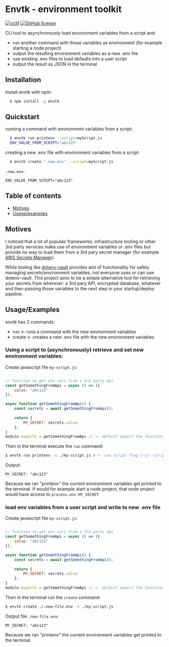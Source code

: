 
# Envtk - environment toolkit
[![oclif](https://img.shields.io/badge/cli-oclif-brightgreen.svg)](https://oclif.io)
[![GitHub license](https://img.shields.io/github/license/oclif/hello-world)](https://github.com/oclif/hello-world/blob/main/LICENSE)


CLI tool to asynchronously load environment variables from a script and:
- run another command with those variables as environment (for example starting a node project)
- output the resulting environment variables as a new .env file
- use existing .env files to load defaults into a user script
- output the result as JSON in the terminal




## Installation

Install envtk with npm:

```bash
  $ npm install -g envtk
```  
## Quickstart

running a command with environment variables from a script:
```bash
  $ envtk run printenv --script=myScript.js
  ENV_VALUE_FROM_SCRIPT="abc123"
```

creating a new .env file with environment variables from a script:
```bash
  $ envtk create ".new.env" --script=myScript.js
```  
`.new.env`:
```
ENV_VALUE_FROM_SCRIPT="abc123"
```
## Table of contents
* [Motives](#Motives)
* [Usage/examples](#Usage/Examples)


## Motives

I noticed that a lot of populair frameworks, infrastructure tooling or other 3rd party services make use of environment variables or .env files but provide no way to load them from a 3rd pary secret manager (for example [AWS Secrets Manager](https://docs.aws.amazon.com/secretsmanager/latest/userguide/intro.html)).

While tooling like [dotenv-vault](https://www.dotenv.org/docs/quickstart) provides alot of functionality for safely managing secrets/environment variables, not everyone uses or can use dotenv-vault. This project aims to be a simple alternative tool for retrieving your secrets from wherever: a 3rd pary API, encrypted database, whatever and then passing those variables to the next step in your startup/deploy pipeline.
## Usage/Examples
envtk has 2 commands:
- run <- runs a command with the new environment variables
- create <- creates a new .env file with the new environment variables

### Using a script to (asynchronously) retrieve and set new environment variables:
Create javascript file `my-script.js`:
```javascript

// function to get env vars from a 3rd party api
const getSomethingFromApi = async () => ({
    value: "abc123"
});

async function getSomethingFromApi() {  
    const secrets = await getSomethingFromApi();
   
    return {
        MY_SECRET: secrets.value 
    };
}
module.exports = getSomethingFromApi // <- default export the function
```
Then in the terminal execute the `run` command:
```bash
$ envtk run printenv -s ./my-script.js # <- use script flag (-s/--script)
```

Output:
```
MY_SECRET: "abc123"
```
Because we ran "printenv" the current environment variables get printed to the terminal.
If would for example start a node project, that node project would have access to `process.env.MY_SECRET`

### load env variables from a user script and write to new .env file
Create javascript file `my-script.js`:
```javascript

// function to get env vars from a 3rd party api
const getSomethingFromApi = async () => ({
    value: "abc123"
});

async function getSomethingFromApi() {  
    const secrets = await getSomethingFromApi();
   
    return {
        MY_SECRET: secrets.value 
    };
}
module.exports = getSomethingFromApi // <- default export the function
```
Then in the terminal run the `create` command:
```bash
$ envtk create ./.new-file.env -s ./my-script.js 
```

Output file `.new-file.env`:
```
MY_SECRET: "abc123"
```
Because we ran "printenv" the current environment variables get printed to the terminal.
